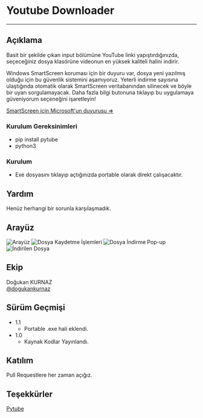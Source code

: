 # Youtube Downloader
------------------------------------------------------
## Açıklama

Basit bir şekilde çıkan input bölümüne YouTube linki yapıştırdığınızda, seçeceğiniz dosya klasörüne videonun en yüksek kaliteli halini indirir.

Windows SmartScreen koruması için bir duyuru var, dosya yeni yazılmış olduğu için bu güvenlik sistemini aşamıyoruz. Yeterli indirme sayısına ulaştığında otomatik olarak SmartScreen veritabanından silinecek ve böyle bir uyarı sorgulamayacak. Daha fazla bilgi butonuna tıklayıp bu uygulamaya güveniyorum seçeneğini işaretleyin!

[SmartScreen için Microsoft'un duyurusu =>](https://stackoverflow.com/questions/46218894/how-to-skip-windows-smart-screen-error-while-running-python-executable)

### Kurulum Gereksinimleri

* pip install pytube
* python3

### Kurulum

* Exe dosyasını tıklayıp açtığınızda portable olarak direkt çalışacaktır.

## Yardım

Henüz herhangi bir sorunla karşılaşmadık.


## Arayüz

![Arayüz](https://i.hizliresim.com/p3t825f.png)
![Dosya Kaydetme İşlemleri](https://i.hizliresim.com/hmjlhix.png)
![Dosya İndirme Pop-up](https://i.hizliresim.com/q13a4b5.png)
![İndirilen Dosya](https://i.hizliresim.com/7lxcl80.png)



## Ekip
 Doğukan KURNAZ  
 [@dogukankurnaz](https://github.com/dogukankurnaz)


## Sürüm Geçmişi

* 1.1
    * Portable .exe hali eklendi.
* 1.0
    * Kaynak Kodlar Yayınlandı.

## Katılım
Pull Requestlere her zaman açığız.

## Teşekkürler
[Pytube](https://pytube.io/en/latest/index.html)

